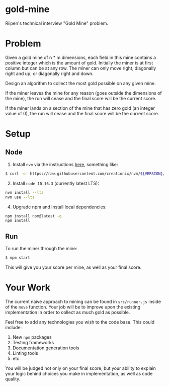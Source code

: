 # gold-mine

Riipen's technical interview "Gold Mine" problem.

# Problem

Given a gold mine of n * m dimensions, each field in this mine contains a positive integer
which is the amount of gold. Initially the miner is at first column but can be at any row.
The miner can only move right, diagonally right and up, or diagonally right and down.

Design an algorithm to collect the most gold possible on any given mine.

If the miner leaves the mine for any reason (goes outside the dimensions of the mine), the run
will cease and the final score will be the current score.

If the miner lands on a section of the mine that has zero gold (an integer value of 0), the
run will cease and the final score will be the current score.

# Setup

## Node

1. Install `nvm` via the instructions [here](https://github.com/nvm-sh/nvm#installation-and-update), something like:

```bash
$ curl -o- https://raw.githubusercontent.com/creationix/nvm/${VERSION}/install.sh | bash
```

2. Install `node 10.16.3` (currently latest LTS):

```bash
nvm install --lts
nvm use --lts
```

4. Upgrade npm and install local dependencies:

```bash
npm install npm@latest -g
npm install
```

## Run

To run the miner through the mine:

```bash
$ npm start
```

This will give you your score per mine, as well as your final score.

# Your Work

The current naive approach to mining can be found in `src/runner.js` inside of the
`move` function. Your job will be to improve upon the existing implementation in order
to collect as much gold as possible.

Feel free to add any technologies you wish to the code base. This could include:

1. New `npm` packages
2. Testing frameworks
3. Documentation generation tools
4. Linting tools
5. etc.

You will be judged not only on your final score, but your ability to explain your logic
behind choices you make in implementation, as well as code quality.
